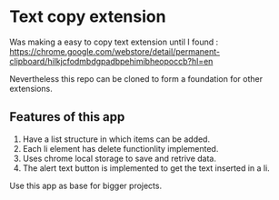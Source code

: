 # Text copy extension

Was making a easy to copy text extension until I found : https://chrome.google.com/webstore/detail/permanent-clipboard/hilkjcfodmbdgpadbpehimibheopoccb?hl=en

Nevertheless this repo can be cloned to form a foundation for other extensions.

## Features of this app

1. Have a list structure in which items can be added. 
2. Each li element has delete functionlity implemented.
3. Uses chrome local storage to save and retrive data. 
4. The alert text button is implemented to get the text inserted in a li.


Use this app as base for bigger projects.
